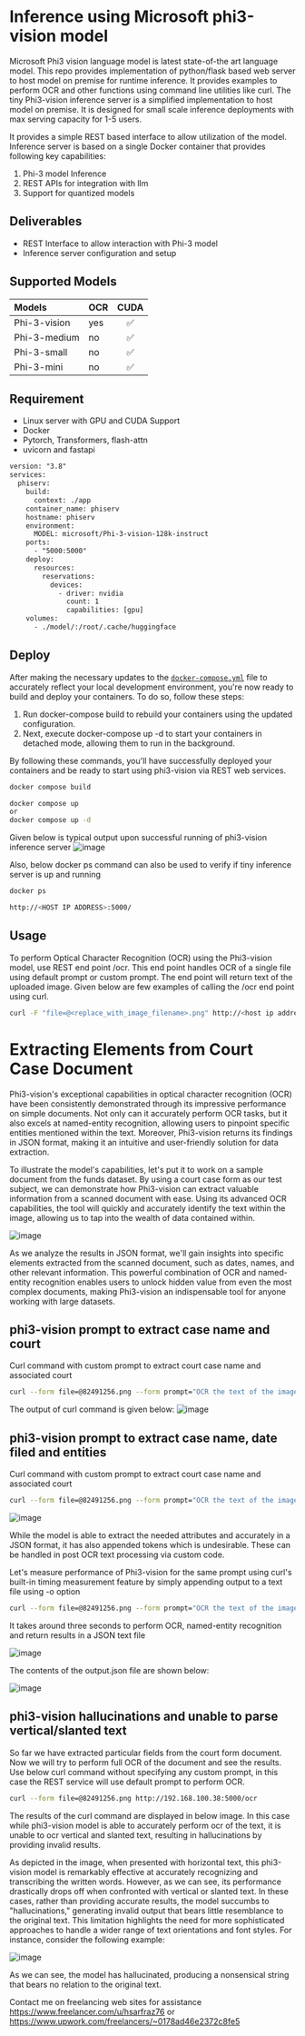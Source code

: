 
# Inference using Microsoft phi3-vision model
Microsoft Phi3 vision language model is latest state-of-the art language model. This repo provides implementation of python/flask based web server to host model on premise for runtime inference. It provides examples to perform OCR and other functions using command line utilities like curl. The tiny Phi3-vision inference server is a simplified implementation to host model on premise. It is designed for small scale inference deployments with max serving capacity for 1-5 users. 

It provides a simple REST based interface to allow utilization of the model. Inference server is based on a single Docker container that provides following key capabilities: 

1. Phi-3 model Inference
2. REST APIs for integration with llm
3. Support for quantized models

## Deliverables
- REST Interface to allow interaction with Phi-3 model
- Inference server configuration and setup 

## Supported Models

| Models              | OCR  | CUDA | 
| :------------------ | -----| :--: | 
| Phi-3-vision        | yes  |  ✅  | 
| Phi-3-medium        | no   |  ✅  | 
| Phi-3-small         | no   |  ✅  | 
| Phi-3-mini          | no   |  ✅  | 

## Requirement
- Linux server with GPU and CUDA Support
- Docker 
- Pytorch, Transformers, flash-attn
- uvicorn and fastapi 

```diff
version: "3.8"
services:
  phiserv:
    build:
      context: ./app
    container_name: phiserv
    hostname: phiserv
    environment:
      MODEL: microsoft/Phi-3-vision-128k-instruct
    ports:
      - "5000:5000"
    deploy:
      resources:
        reservations:
          devices:
            - driver: nvidia
              count: 1
              capabilities: [gpu]  
    volumes:
      - ./model/:/root/.cache/huggingface  

```
## Deploy 
After making the necessary updates to the [`docker-compose.yml`](./docker-compose.yml) file to accurately reflect your local development environment, you're now ready to build and deploy your containers. To do so, follow these steps:

1. Run docker-compose build to rebuild your containers using the updated configuration.
2. Next, execute docker-compose up -d to start your containers in detached mode, allowing them to run in the background.

By following these commands, you'll have successfully deployed your containers and be ready to start using phi3-vision via REST web services.


```bash
docker compose build

docker compose up
or
docker compose up -d
```
Given below is typical output upon successful running of phi3-vision inference server
![image](https://github.com/hsarfraz/llm-Inference/blob/main/03_serving_phi3-vision/_images/phi3_container_running.png)

Also, below docker ps command can also be used to verify if tiny inference server is up and running
```bash
docker ps 
```
```bash
http://<HOST IP ADDRESS>:5000/
```
## Usage 
To perform Optical Character Recognition (OCR) using the Phi3-vision model, use REST end point /ocr. This end point handles OCR of a single file using default prompt or custom prompt. The end point will return text of the uploaded image. Given below are few examples of calling the /ocr end point using curl. 

```bash
curl -F "file=@<replace_with_image_filename>.png" http://<host ip address>:5000/ocr
```




# Extracting Elements from Court Case Document
Phi3-vision's exceptional capabilities in optical character recognition (OCR) have been consistently demonstrated through its impressive performance on simple documents. Not only can it accurately perform OCR tasks, but it also excels at named-entity recognition, allowing users to pinpoint specific entities mentioned within the text. Moreover, Phi3-vision returns its findings in JSON format, making it an intuitive and user-friendly solution for data extraction.

To illustrate the model's capabilities, let's put it to work on a sample document from the funds dataset. By using a court case form as our test subject, we can demonstrate how Phi3-vision can extract valuable information from a scanned document with ease. Using its advanced OCR capabilities, the tool will quickly and accurately identify the text within the image, allowing us to tap into the wealth of data contained within.

![image](https://github.com/hsarfraz/llm-Inference/blob/main/03_serving_phi3-vision/_images/82491256.png)

As we analyze the results in JSON format, we'll gain insights into specific elements extracted from the scanned document, such as dates, names, and other relevant information. This powerful combination of OCR and named-entity recognition enables users to unlock hidden value from even the most complex documents, making Phi3-vision an indispensable tool for anyone working with large datasets.

## phi3-vision prompt to extract case name and court 
Curl command with custom prompt to extract court case name and associated court
```bash
curl --form file=@82491256.png --form prompt="OCR the text of the image. Extract the text of the following fields and put it in a JSON format: 'CASE NAME','COURT'" http://<host ip address>:5001/ocr
```
The output of curl command is given below:
![image](https://github.com/hsarfraz/llm-Inference/blob/main/03_serving_phi3-vision/_images/output_court_case_name_json.png)

## phi3-vision prompt to extract case name, date filed and entities 
Curl command with custom prompt to extract court case name and associated court
```bash
curl --form file=@82491256.png --form prompt="OCR the text of the image. Extract the text as JSON of the following fields and put it in a formatted JSON: 'CASE NAME','DATE FILED', LORILLARD ENTITIES" http://192.168.100.38:5001/ocr
```

![image](https://github.com/hsarfraz/llm-Inference/blob/main/03_serving_phi3-vision/_images/output_court_case_attrib_ex2.png)

While the model is able to extract the needed attributes and accurately in a JSON format, it has also appended tokens which is undesirable. These can be handled in post OCR text processing via custom code.  

Let's measure performance of Phi3-vision for the same prompt using curl's built-in timing measurement feature by simply appending output to a text file using -o option
```bash
curl --form file=@82491256.png --form prompt="OCR the text of the image. Extract the text as JSON of the following fields and put it in a formatted JSON: 'CASE NAME','DATE FILED', LORILLARD ENTITIES" http://192.168.100.38:5001/ocr -o output.json
```
It takes around three seconds to perform OCR, named-entity recognition and return results in a JSON text file

![image](https://github.com/hsarfraz/llm-Inference/blob/main/03_serving_phi3-vision/_images/output_court_case_attrib_ex2_time.png)

The contents of the output.json file are shown below:

![image](https://github.com/hsarfraz/llm-Inference/blob/main/03_serving_phi3-vision/_images/output_court_case_attrib_ex2_json.png)

## phi3-vision hallucinations and unable to parse vertical/slanted text 
So far we have extracted particular fields from the court form document. Now we will try to perform full OCR of the document and see the results. Use below curl command without specifying any custom prompt, in this case the REST service will use default prompt to perform OCR. 

```bash
curl --form file=@82491256.png http://192.168.100.38:5000/ocr
```
The results of the curl command are displayed in below image. In this case while phi3-vision model is able to accurately perform ocr of the text, it is unable to ocr vertical and slanted text, resulting in hallucinations by providing invalid results. 

As depicted in the image, when presented with horizontal text, this phi3-vision model is remarkably effective at accurately recognizing and transcribing the written words. However, as we can see, its performance drastically drops off when confronted with vertical or slanted text. In these cases, rather than providing accurate results, the model succumbs to "hallucinations," generating invalid output that bears little resemblance to the original text. This limitation highlights the need for more sophisticated approaches to handle a wider range of text orientations and font styles. For instance, consider the following example:

![image](https://github.com/hsarfraz/llm-Inference/blob/main/03_serving_phi3-vision/_images/output_court_form_full_ocr.png)

As we can see, the model has hallucinated, producing a nonsensical string that bears no relation to the original text. 

Contact me on freelancing web sites for assistance https://www.freelancer.com/u/hsarfraz76 or https://www.upwork.com/freelancers/~0178ad46e2372c8fe5 